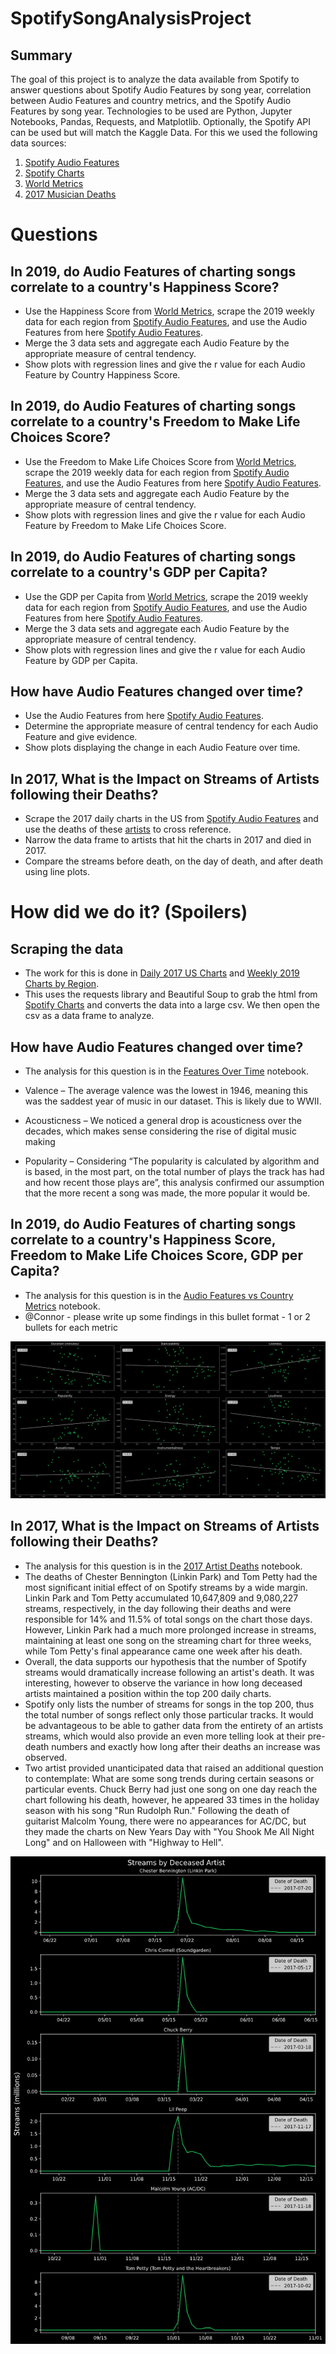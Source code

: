 # SpotifySongAnalysisProject

## Summary
The goal of this project is to analyze the data available from Spotify to answer questions about Spotify Audio Features by song year, correlation between Audio Features and country metrics, and the Spotify Audio Features by song year. Technologies to be used are Python, Jupyter Notebooks, Pandas, Requests, and Matplotlib. Optionally, the Spotify API can be used but will match the Kaggle Data. For this we used the following data sources:

1. [Spotify Audio Features](https://www.kaggle.com/yamaerenay/spotify-dataset-19212020-160k-tracks)
2. [Spotify Charts](https://spotifycharts.com/regional)
3. [World Metrics](https://www.kaggle.com/unsdsn/world-happiness)
4. [2017 Musician Deaths](https://en.wikipedia.org/wiki/List_of_2017_deaths_in_rock_and_roll)

# Questions

## In 2019, do Audio Features of charting songs correlate to a country's Happiness Score?

* Use the Happiness Score from [World Metrics](https://www.kaggle.com/unsdsn/world-happiness), scrape the 2019 weekly data for each region from [Spotify Audio Features](https://www.kaggle.com/yamaerenay/spotify-dataset-19212020-160k-tracks), and use the Audio Features from here [Spotify Audio Features](https://www.kaggle.com/yamaerenay/spotify-dataset-19212020-160k-tracks).
* Merge the 3 data sets and aggregate each Audio Feature by the appropriate measure of central tendency.
* Show plots with regression lines and give the r value for each Audio Feature by Country Happiness Score.


## In 2019, do Audio Features of charting songs correlate to a country's Freedom to Make Life Choices Score?

* Use the Freedom to Make Life Choices Score from [World Metrics](https://www.kaggle.com/unsdsn/world-happiness), scrape the 2019 weekly data for each region from [Spotify Audio Features](https://www.kaggle.com/yamaerenay/spotify-dataset-19212020-160k-tracks), and use the Audio Features from here [Spotify Audio Features](https://www.kaggle.com/yamaerenay/spotify-dataset-19212020-160k-tracks).
* Merge the 3 data sets and aggregate each Audio Feature by the appropriate measure of central tendency.
* Show plots with regression lines and give the r value for each Audio Feature by Freedom to Make Life Choices Score.

## In 2019, do Audio Features of charting songs correlate to a country's GDP per Capita?

* Use the GDP per Capita from [World Metrics](https://www.kaggle.com/unsdsn/world-happiness), scrape the 2019 weekly data for each region from [Spotify Audio Features](https://www.kaggle.com/yamaerenay/spotify-dataset-19212020-160k-tracks), and use the Audio Features from here [Spotify Audio Features](https://www.kaggle.com/yamaerenay/spotify-dataset-19212020-160k-tracks).
* Merge the 3 data sets and aggregate each Audio Feature by the appropriate measure of central tendency.
* Show plots with regression lines and give the r value for each Audio Feature by GDP per Capita.

## How have Audio Features changed over time?

* Use the Audio Features from here [Spotify Audio Features](https://www.kaggle.com/yamaerenay/spotify-dataset-19212020-160k-tracks).
* Determine the appropriate measure of central tendency for each Audio Feature and give evidence.
* Show plots displaying the change in each Audio Feature over time.

## In 2017, What is the Impact on Streams of Artists following their Deaths?

* Scrape the 2017 daily charts in the US from [Spotify Audio Features](https://www.kaggle.com/yamaerenay/spotify-dataset-19212020-160k-tracks) and use the deaths of these [artists](https://en.wikipedia.org/wiki/List_of_2017_deaths_in_rock_and_roll) to cross reference.
* Narrow the data frame to artists that hit the charts in 2017 and died in 2017.
* Compare the streams before death, on the day of death, and after death using line plots.

# How did we do it? (Spoilers)

## Scraping the data
* The work for this is done in [Daily 2017 US Charts](2017-daily-us-charts.ipynb) and [Weekly 2019 Charts by Region](2019-weekly-regional-charts.ipynb).
* This uses the requests library and Beautiful Soup to grab the html from [Spotify Charts](https://spotifycharts.com/regional) and converts the data into a large csv. We then open the csv as a data frame to analyze.

## How have Audio Features changed over time?

* The analysis for this question is in the [Features Over Time](metrics_over_time.ipynb) notebook.

* Valence – The average valence was the lowest in 1946, meaning this was the saddest year of music in our dataset. This is likely due to WWII.
* Acousticness – We noticed a general drop is acousticness over the decades, which makes sense considering the rise of digital music making
* Popularity – Considering “The popularity is calculated by algorithm and is based, in the most part, on the total number of plays the track has had and how recent those plays are”, this analysis confirmed our assumption that the more recent a song was made, the more popular it would be.

## In 2019, do Audio Features of charting songs correlate to a country's Happiness Score, Freedom to Make Life Choices Score, GDP per Capita?

* The analysis for this question is in the [Audio Features vs Country Metrics](CountryHappinessAnalysis.ipynb) notebook.
* @Connor - please write up some findings in this bullet format - 1 or 2 bullets for each metric  

![Artist Deaths](Resources/Images/FeatureByHappiness.png)

## In 2017, What is the Impact on Streams of Artists following their Deaths?
* The analysis for this question is in the [2017 Artist Deaths](2017ArtistDeathAnalysis.ipynb) notebook.
* The deaths of Chester Bennington (Linkin Park) and Tom Petty had the most significant initial effect of on Spotify streams by a wide margin. Linkin Park and Tom Petty accumulated 10,647,809 and 9,080,227 streams, respectively, in the day following their deaths and were responsible for 14% and 11.5% of total songs on the chart those days. However, Linkin Park had a much more prolonged increase in streams, maintaining at least one song on the streaming chart for three weeks, while Tom Petty's final appearance came one week after his death.
* Overall, the data supports our hypothesis that the number of Spotify streams would dramatically increase following an artist's death. It was interesting, however to observe the variance in how long deceased artists maintained a position within the top 200 daily charts.
* Spotify only lists the number of streams for songs in the top 200, thus the total number of songs reflect only those particular tracks. It would be advantageous to be able to gather data from the entirety of an artists streams, which would also provide an even more telling look at their pre-death numbers and exactly how long after their deaths an increase was observed.
* Two artist provided unanticipated data that raised an additional question to contemplate: What are some song trends during certain seasons or particular events. Chuck Berry had just one song on one day reach the chart following his death, however, he appeared 33 times in the holiday season with his song "Run Rudolph Run." Following the death of guitarist Malcolm Young, there were no appearances for AC/DC, but they made the charts on New Years Day with "You Shook Me All Night Long" and on Halloween with "Highway to Hell".

![Artist Deaths](Resources/Images/Artist%20Deaths.png)
